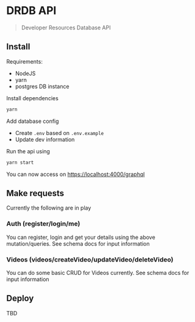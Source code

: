 # DRDB API
> Developer Resources Database API

## Install

Requirements:
- NodeJS
- yarn
- postgres DB instance

Install dependencies
```sh
yarn
```

Add database config
- Create `.env` based on `.env.example`
- Update dev information

Run the api using
```sh
yarn start
```

You can now access on [https://localhost:4000/graphql](https://localhost:4000/graphql)

## Make requests

Currently the following are in play

### Auth (register/login/me)

You can register, login and get your details using the above mutation/queries. See schema docs for input information

### Videos (videos/createVideo/updateVideo/deleteVideo)

You can do some basic CRUD for Videos currently. See schema docs for input information

## Deploy

TBD